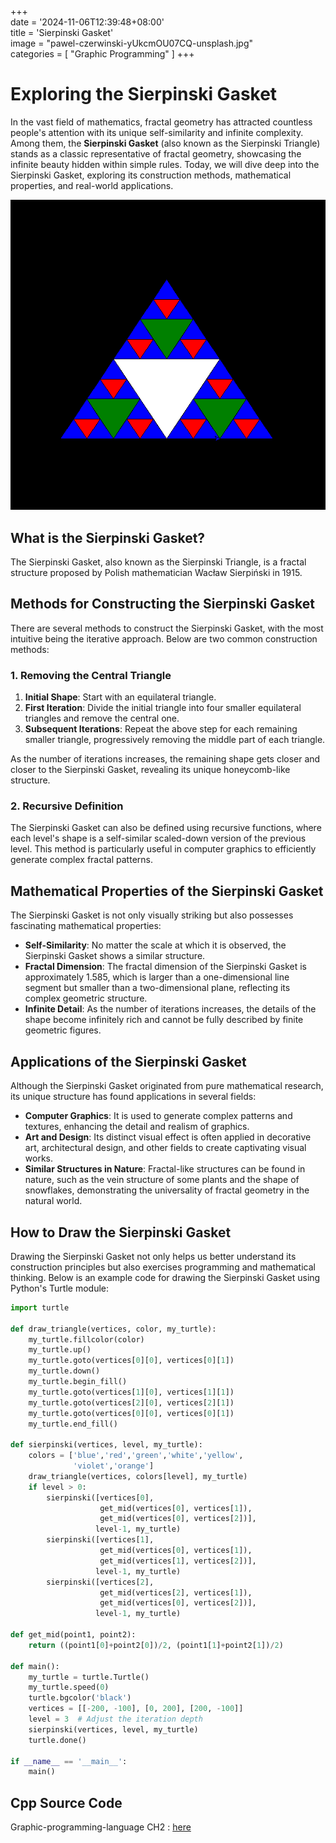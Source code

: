 +++  
date = '2024-11-06T12:39:48+08:00'  
title = 'Sierpinski Gasket'  
image = "pawel-czerwinski-yUkcmOU07CQ-unsplash.jpg"  
categories = [
    "Graphic Programming"
]
+++

# Exploring the Sierpinski Gasket

In the vast field of mathematics, fractal geometry has attracted countless people's attention with its unique self-similarity and infinite complexity. Among them, the **Sierpinski Gasket** (also known as the Sierpinski Triangle) stands as a classic representative of fractal geometry, showcasing the infinite beauty hidden within simple rules. Today, we will dive deep into the Sierpinski Gasket, exploring its construction methods, mathematical properties, and real-world applications.

![Sierpinski Gasket Triangle](Sierpinski_Gasket.png)

## What is the Sierpinski Gasket?

The Sierpinski Gasket, also known as the Sierpinski Triangle, is a fractal structure proposed by Polish mathematician Wacław Sierpiński in 1915.

## Methods for Constructing the Sierpinski Gasket

There are several methods to construct the Sierpinski Gasket, with the most intuitive being the iterative approach. Below are two common construction methods:

### 1. Removing the Central Triangle

1. **Initial Shape**: Start with an equilateral triangle.
2. **First Iteration**: Divide the initial triangle into four smaller equilateral triangles and remove the central one.
3. **Subsequent Iterations**: Repeat the above step for each remaining smaller triangle, progressively removing the middle part of each triangle.

As the number of iterations increases, the remaining shape gets closer and closer to the Sierpinski Gasket, revealing its unique honeycomb-like structure.

### 2. Recursive Definition

The Sierpinski Gasket can also be defined using recursive functions, where each level's shape is a self-similar scaled-down version of the previous level. This method is particularly useful in computer graphics to efficiently generate complex fractal patterns.

## Mathematical Properties of the Sierpinski Gasket

The Sierpinski Gasket is not only visually striking but also possesses fascinating mathematical properties:

- **Self-Similarity**: No matter the scale at which it is observed, the Sierpinski Gasket shows a similar structure.
- **Fractal Dimension**: The fractal dimension of the Sierpinski Gasket is approximately 1.585, which is larger than a one-dimensional line segment but smaller than a two-dimensional plane, reflecting its complex geometric structure.
- **Infinite Detail**: As the number of iterations increases, the details of the shape become infinitely rich and cannot be fully described by finite geometric figures.

## Applications of the Sierpinski Gasket

Although the Sierpinski Gasket originated from pure mathematical research, its unique structure has found applications in several fields:

- **Computer Graphics**: It is used to generate complex patterns and textures, enhancing the detail and realism of graphics.
- **Art and Design**: Its distinct visual effect is often applied in decorative art, architectural design, and other fields to create captivating visual works.
- **Similar Structures in Nature**: Fractal-like structures can be found in nature, such as the vein structure of some plants and the shape of snowflakes, demonstrating the universality of fractal geometry in the natural world.

## How to Draw the Sierpinski Gasket

Drawing the Sierpinski Gasket not only helps us better understand its construction principles but also exercises programming and mathematical thinking. Below is an example code for drawing the Sierpinski Gasket using Python's Turtle module:

```python
import turtle

def draw_triangle(vertices, color, my_turtle):
    my_turtle.fillcolor(color)
    my_turtle.up()
    my_turtle.goto(vertices[0][0], vertices[0][1])
    my_turtle.down()
    my_turtle.begin_fill()
    my_turtle.goto(vertices[1][0], vertices[1][1])
    my_turtle.goto(vertices[2][0], vertices[2][1])
    my_turtle.goto(vertices[0][0], vertices[0][1])
    my_turtle.end_fill()

def sierpinski(vertices, level, my_turtle):
    colors = ['blue','red','green','white','yellow',
              'violet','orange']
    draw_triangle(vertices, colors[level], my_turtle)
    if level > 0:
        sierpinski([vertices[0],
                    get_mid(vertices[0], vertices[1]),
                    get_mid(vertices[0], vertices[2])],
                   level-1, my_turtle)
        sierpinski([vertices[1],
                    get_mid(vertices[0], vertices[1]),
                    get_mid(vertices[1], vertices[2])],
                   level-1, my_turtle)
        sierpinski([vertices[2],
                    get_mid(vertices[2], vertices[1]),
                    get_mid(vertices[0], vertices[2])],
                   level-1, my_turtle)

def get_mid(point1, point2):
    return ((point1[0]+point2[0])/2, (point1[1]+point2[1])/2)

def main():
    my_turtle = turtle.Turtle()
    my_turtle.speed(0)
    turtle.bgcolor('black')
    vertices = [[-200, -100], [0, 200], [200, -100]]
    level = 3  # Adjust the iteration depth
    sierpinski(vertices, level, my_turtle)
    turtle.done()

if __name__ == '__main__':
    main()
```

## Cpp Source Code

Graphic-programming-language CH2 : [here](https://github.com/davidchen0970/Graphic-programming-language/blob/main/CH2/CH2_1%20Sierpinski%20Gasket.md)
